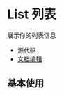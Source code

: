 # List 列表

展示你的列表信息

- [源代码](https://github.com/FightingDesign/fighting-design/tree/master/packages/fighting-components/list)
- [文档编辑](https://github.com/FightingDesign/fighting-design/blob/master/docs/docs/components/list.md)

## 基本使用
